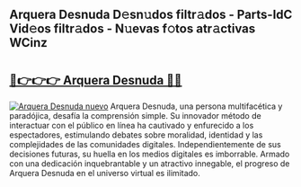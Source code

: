 ## Arquera Desnuda D𝚎sn𝚞dos filtr𝚊dos - Parts-IdC Vid𝚎os filtr𝚊dos - N𝚞evas f𝚘tos atr𝚊ctivas WCinz

# <h2><a href="http://mbbtsn.tromn.icu/?c=Arquera+Desnuda">🔗👉👉👉 Arquera Desnuda 🔗🔗</a></h2>

[![Arquera Desnuda nuevo](https://i.imgur.com/pEAQMta.gif)](http://mbbtsn.tromn.icu/?c=Arquera+Desnuda)
Arquera Desnuda, una persona multifacética y paradójica, desafía la comprensión simple. Su innovador método de interactuar con el público en línea ha cautivado y enfurecido a los espectadores, estimulando debates sobre moralidad, identidad y las complejidades de las comunidades digitales. Independientemente de sus decisiones futuras, su huella en los medios digitales es imborrable. Armado con una dedicación inquebrantable y un atractivo innegable, el progreso de Arquera Desnuda en el universo virtual es ilimitado.
